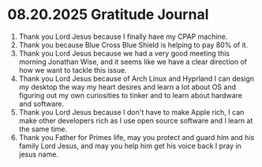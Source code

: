 # 08.20.2025 Gratitude Journal

1. Thank you Lord Jesus because I finally have my CPAP machine.
2. Thank you because Blue Cross Blue Shield is helping to pay 80% of it.
3. Thank you Lord Jesus because we had a very good meeting this morning Jonathan Wise, and it seems like we have a clear direction of how we want to tackle this issue.
4. Thank you Lord Jesus because of Arch Linux and Hyprland I can design my desktop the way my heart desires and learn a lot about OS and figuring out my own 
curiosities to tinker and to learn about hardware and software.
5. Thank you Lord Jesus because I don't have to make Apple rich, I can make other developers rich as I use open source software and I learn at the same time.
6. Thank you Father for Primes life, may you protect and guard him and his family Lord Jesus, and may you help him get his voice back I pray in jesus name.
